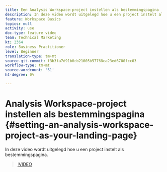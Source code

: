 ```yaml
---
title: Een Analysis Workspace-project instellen als bestemmingspagina
description: In deze video wordt uitgelegd hoe u een project instelt als bestemmingspagina.
feature: Workspace Basics
topics: null
activity: use
doc-type: feature video
team: Technical Marketing
kt: 2364
role: Business Practitioner
level: Beginner
translation-type: tm+mt
source-git-commit: f3b3fa7d91b0cb21005b57768ca23ed6700fcc03
workflow-type: tm+mt
source-wordcount: '51'
ht-degree: 0%

---
```



# Analysis Workspace-project instellen als bestemmingspagina {#setting-an-analysis-workspace-project-as-your-landing-page}

In deze video wordt uitgelegd hoe u een project instelt als bestemmingspagina.

>[!VIDEO](https://video.tv.adobe.com/v/25460/?quality=12)
